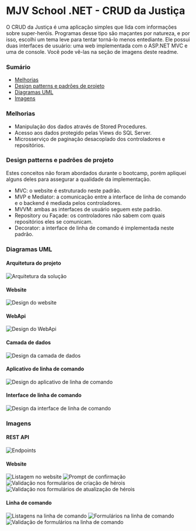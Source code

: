 # MJV School .NET - CRUD da Justiça
O CRUD da Justiça é uma aplicação simples que lida com informações sobre super-heróis. Programas desse tipo são maçantes por natureza, e por isso, escolhi um tema leve para tentar torná-lo menos entediante.
Ele possui duas interfaces de usuário: uma web implementada com o ASP.NET MVC e uma de console. Você pode vê-las na seção de imagens deste readme.

### Sumário
- [Melhorias](#melhorias)
- [Design patterns e padrões de projeto](#design-patterns-e-padr%C3%B5es-de-projeto)
- [Diagramas UML](#diagramas-uml)
- [Imagens](#imagens)

### Melhorias
- Manipulação dos dados através de Stored Procedures.
- Acesso aos dados protegido pelas Views do SQL Server.
- Microsserviço de paginação desacoplado dos controladores e repositórios.

### Design patterns e padrões de projeto
Estes conceitos não foram abordados durante o bootcamp, porém apliquei alguns deles para assegurar a qualidade da implementação.
- MVC: o website é estruturado neste padrão.
- MVP e Mediator: a comunicação entre a interface de linha de comando e o backend é mediada pelos controladores.
- MVVM: ambas as interfaces de usuário seguem este padrão.
- Repository ou Façade: os controladores não sabem com quais repositórios eles se comunicam.
- Decorator: a interface de linha de comando é implementada neste padrão.

### Diagramas UML
#### Arquitetura do projeto
![Arquitetura da solução](https://github.com/marvipi/MJVSchool.NET-CrudDaJusticaSemLimites/blob/stable/res/CrudDaJustica.Arquitetura.png)
#### Website
![Design do website](https://github.com/marvipi/MJVSchool.NET-CrudDaJusticaSemLimites/blob/stable/res/CrudDaJustica.Website.png)
#### WebApi
![Design do WebApi](https://github.com/marvipi/MJVSchool.NET-CrudDaJusticaSemLimites/blob/stable/res/CrudDaJustica.WebApi.png)
#### Camada de dados
![Design da camada de dados](https://github.com/marvipi/MJVSchool.NET-CrudDaJusticaSemLimites/blob/stable/res/CrudDaJustica.Data.Lib.png)
#### Aplicativo de linha de comando
![Design do aplicativo de linha de comando](https://github.com/marvipi/MJVSchool.NET-CrudDaJusticaSemLimites/blob/stable/res/CrudDaJustica.Cli.App.png)
#### Interface de linha de comando
![Design da interface de linha de comando](https://github.com/marvipi/MJVSchool.NET-CrudDaJusticaSemLimites/blob/stable/res/CrudDaJustica.Cli.Lib.png)

### Imagens
#### REST API
![Endpoints](https://github.com/marvipi/MJVSchool.NET-CrudDaJusticaSemLimites/blob/stable/res/web-api.png)

#### Website
![Listagem no website](https://github.com/marvipi/MJVSchool.NET-CrudDaJusticaSemLimites/blob/stable/res/web-heroes.png)
![Prompt de confirmação](https://github.com/marvipi/MJVSchool.NET-CrudDaJusticaSemLimites/blob/stable/res/web-confirmation-prompt.png)
![Validação nos formulários de criação de hérois](https://github.com/marvipi/MJVSchool.NET-CrudDaJusticaSemLimites/blob/stable/res/web-createhero-validation.png)
![Validação nos formulários de atualização de hérois](https://github.com/marvipi/MJVSchool.NET-CrudDaJusticaSemLimites/blob/stable/res/web-updatehero-validation.png)

#### Linha de comando
![Listagens na linha de comando](https://github.com/marvipi/MJVSchool.NET-CrudDaJusticaSemLimites/blob/stable/res/cli.png)
![Formulários na linha de comando](https://github.com/marvipi/MJVSchool.NET-CrudDaJusticaSemLimites/blob/stable/res/cli-form.png)
![Validação de formulários na linha de comando](https://github.com/marvipi/MJVSchool.NET-CrudDaJusticaSemLimites/blob/stable/res/cli-form-validation.png)
